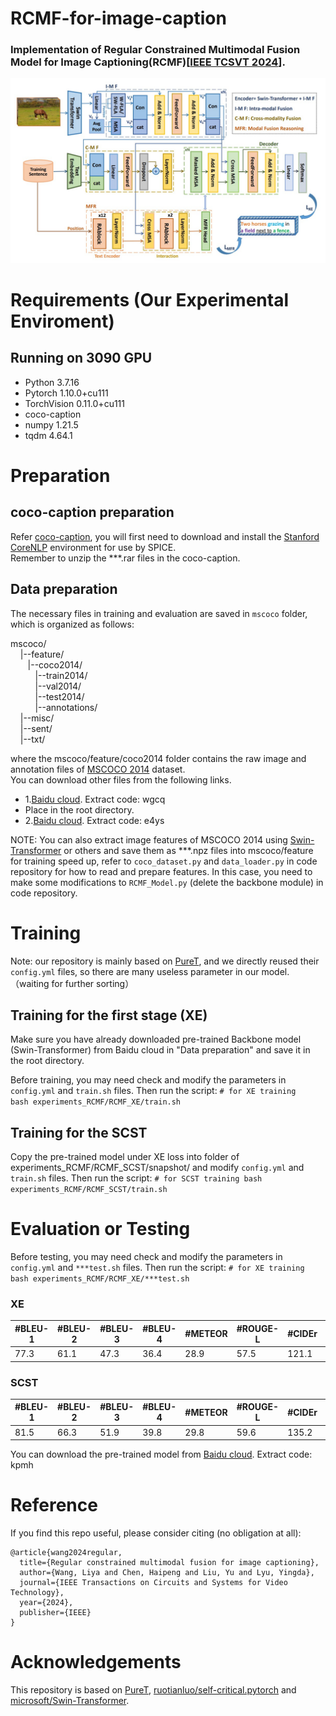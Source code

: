RCMF-for-image-caption
====
### Implementation of Regular Constrained Multimodal Fusion Model for Image Captioning(RCMF)[[IEEE TCSVT 2024](https://ieeexplore.ieee.org/abstract/document/10589672)].
<div align="center">
  <img src="https://github.com/200084/RCMF-for-image-caption/blob/main/imgs/Framework.jpg">
</div>

# Requirements (Our Experimental Enviroment)
## Running on 3090 GPU 
* Python 3.7.16
* Pytorch 1.10.0+cu111
* TorchVision 0.11.0+cu111
* coco-caption
* numpy 1.21.5
* tqdm 4.64.1

# Preparation
## coco-caption preparation
Refer [coco-caption](https://github.com/232525/PureT/blob/main/coco_caption/README.md), you will first need to download and install the [Stanford CoreNLP](https://stanfordnlp.github.io/CoreNLP/index.html) environment for use by SPICE.  
Remember to unzip the ***.rar files in the coco-caption.
## Data preparation
The necessary files in training and evaluation are saved in `mscoco` folder, which is organized as follows:

mscoco/  
  &nbsp;&nbsp;&nbsp;&nbsp;|--feature/  
  &nbsp;&nbsp;&nbsp;&nbsp;&nbsp;&nbsp;&nbsp;|--coco2014/  
  &nbsp;&nbsp;&nbsp;&nbsp;&nbsp;&nbsp;&nbsp;&nbsp;&nbsp;&nbsp;|--train2014/  
  &nbsp;&nbsp;&nbsp;&nbsp;&nbsp;&nbsp;&nbsp;&nbsp;&nbsp;&nbsp;|--val2014/  
  &nbsp;&nbsp;&nbsp;&nbsp;&nbsp;&nbsp;&nbsp;&nbsp;&nbsp;&nbsp;|--test2014/  
  &nbsp;&nbsp;&nbsp;&nbsp;&nbsp;&nbsp;&nbsp;&nbsp;&nbsp;&nbsp;|--annotations/  
  &nbsp;&nbsp;&nbsp;&nbsp;|--misc/  
  &nbsp;&nbsp;&nbsp;&nbsp;|--sent/  
  &nbsp;&nbsp;&nbsp;&nbsp;|--txt/  

where the mscoco/feature/coco2014 folder contains the raw image and annotation files of [MSCOCO 2014](https://cocodataset.org/#download) dataset.  
You can download other files from the following links.
* 1.[Baidu cloud](https://pan.baidu.com/s/1zaeKHy7J1CIehebkdVKmhA). Extract code: wgcq
* Place in the root directory.
* 2.[Baidu cloud](https://pan.baidu.com/s/1-wyeEjJqHP1o-vStYh1nOg). Extract code: e4ys

NOTE: You can also extract image features of MSCOCO 2014 using [Swin-Transformer](https://github.com/microsoft/Swin-Transformer) or others and save them as ***.npz files into mscoco/feature for training speed up, refer to `coco_dataset.py` and `data_loader.py` in code repository for how to read and prepare features. In this case, you need to make some modifications to `RCMF_Model.py` (delete the backbone module) in code repository.

# Training
Note: our repository is mainly based on [PureT](https://github.com/232525/PureT#readme), and we directly reused their `config.yml` files, so there are many useless parameter in our model. （waiting for further sorting）
## Training for the first stage (XE)
Make sure you have already downloaded pre-trained Backbone model (Swin-Transformer) from Baidu cloud in "Data preparation" and save it in the root directory.

Before training, you may need check and modify the parameters in `config.yml` and `train.sh` files. Then run the script:
    `# for XE training  
    bash experiments_RCMF/RCMF_XE/train.sh`
## Training for the SCST
Copy the pre-trained model under XE loss into folder of experiments_RCMF/RCMF_SCST/snapshot/ and modify `config.yml` and `train.sh` files. Then run the script:
    `# for SCST training
    bash experiments_RCMF/RCMF_SCST/train.sh`  
# Evaluation or Testing 
Before testing, you may need check and modify the parameters in `config.yml` and `***test.sh` files. Then run the script:
    `# for XE training  
    bash experiments_RCMF/RCMF_XE/***test.sh`
### XE
| #BLEU-1	 | #BLEU-2	 | #BLEU-3	 | #BLEU-4	 | #METEOR | #ROUGE-L	| #CIDEr	| #SPICE | 
| --- | --- | --- |--- |--- |--- |--- |--- |
| 77.3 | 61.1 | 47.3 | 36.4 | 28.9 | 57.5 | 121.1 | 22.0 |
### SCST
| #BLEU-1	 | #BLEU-2	 | #BLEU-3	 | #BLEU-4	 | #METEOR | #ROUGE-L	| #CIDEr	| #SPICE | 
| --- | --- | --- |--- |--- |--- |--- |--- |
| 81.5 | 66.3 | 51.9 | 39.8 | 29.8 | 59.6 | 135.2 | 23.9 |

You can download the pre-trained model from [Baidu cloud](https://pan.baidu.com/s/1iMllCZAPEl1TSOy6yU-ukg). Extract code: kpmh

# Reference
If you find this repo useful, please consider citing (no obligation at all):
```
@article{wang2024regular,
  title={Regular constrained multimodal fusion for image captioning},
  author={Wang, Liya and Chen, Haipeng and Liu, Yu and Lyu, Yingda},
  journal={IEEE Transactions on Circuits and Systems for Video Technology},
  year={2024},
  publisher={IEEE}
}
```

# Acknowledgements
This repository is based on [PureT](https://github.com/232525/PureT#readme), [ruotianluo/self-critical.pytorch](https://github.com/ruotianluo/self-critical.pytorch) and [microsoft/Swin-Transformer](https://github.com/microsoft/Swin-Transformer).
